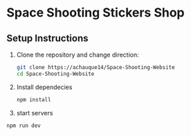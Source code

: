 # Space Shooting Stickers Shop

## Setup Instructions

1. Clone the repository and change direction:
   ```sh
   git clone https://achauque14/Space-Shooting-Website
   cd Space-Shooting-Website

2. Install dependecies

   ```sh
   npm install

3. start servers

```sh
npm run dev
```

